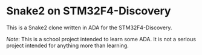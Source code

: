 # Snake2 on STM32F4-Discovery

This is a Snake2 clone written in ADA for the STM32F4-Discovery.

*Note*: This is a school project intended to learn some ADA.
It is not a serious project intended for anything more than learning.
